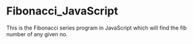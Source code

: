 # Fibonacci_JavaScript
This is the Fibonacci series program in JavaScript which will find the fib number of any given no.
